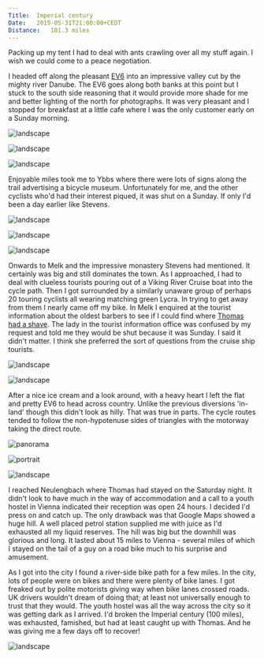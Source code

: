 ```yaml
---
Title:	Imperial century
Date:	2015-05-31T21:00:00+CEDT
Distance:	101.3 miles
---
```


Packing up my tent I had to deal with ants crawling over all my stuff again. I wish we could come to a peace negotiation.

I headed off along the pleasant [EV6](http://www.eurovelo.com/en/eurovelos/eurovelo-6/countries/austria) into an impressive valley cut by the mighty river Danube. The EV6 goes along both banks at this point but I stuck to the south side reasoning that it would provide more shade for me and better lighting of the north for photographs. It was very pleasant and I stopped for breakfast at a little cafe where I was the only customer early on a Sunday morning. 

![landscape](https://farm1.staticflickr.com/492/18112895084_ceae9085b4_z_d.jpg "Danube and the EV6")

![landscape](https://farm1.staticflickr.com/422/19266398859_1b43818a95_z_d.jpg "Across the Danube")

![landscape](https://farm1.staticflickr.com/415/19426475946_b71aee9b56_z_d.jpg "Across the Danube")

Enjoyable miles took me to Ybbs where there were lots of signs along the trail advertising a bicycle museum. Unfortunately for me, and the other cyclists who'd had their interest piqued, it was shut on a Sunday. If only I'd been a day earlier like Stevens.

![landscape](https://farm1.staticflickr.com/292/19264993908_483e4d4b5d_z_d.jpg "Sign to the bicycle museum")

![landscape](https://farm1.staticflickr.com/301/18831954373_952a18c1d0_z_d.jpg "Ducks on the Danube")

![landscape](https://farm1.staticflickr.com/545/19265001690_12ace234a9_z_d.jpg "Poppies")

Onwards to Melk and the impressive monastery Stevens had mentioned. It certainly was big and still dominates the town. As I approached, I had to deal with clueless tourists pouring out of a Viking River Cruise boat into the cycle path. Then I got surrounded by a similarly unaware group of perhaps 20 touring cyclists all wearing matching green Lycra. In trying to get away from them I nearly came off my bike. In Melk I enquired at the tourist information about the oldest barbers to see if I could find where [Thomas had a shave](http://www.strudel.org.uk/blog/stevens/000162.shtml). The lady in the tourist information office was confused by my request and told me they would be shut because it was Sunday. I said it didn't matter. I think she preferred the sort of questions from the cruise ship tourists.

![landscape](https://farm1.staticflickr.com/502/18831965403_5ba22a666b_z_d.jpg "Melk")

![landscape](https://farm1.staticflickr.com/340/18709318116_9636a13e12_z_d.jpg "Band in Melk")

After a nice ice cream and a look around, with a heavy heart I left the flat and pretty EV6 to head across country. Unlike the previous diversions 'in-land' though this didn't look as hilly. That was true in parts. The cycle routes tended to follow the non-hypotenuse sides of triangles with the motorway taking the direct route. 

![panorama](https://farm1.staticflickr.com/468/18555332058_f5986a9151_k_d.jpg "Windfarms between Melk and Neulengbach")

![portrait](https://farm1.staticflickr.com/320/18830099574_78b2ca5cb4_z_d.jpg "Windfarms between Melk and Neulengbach")

![landscape](https://farm1.staticflickr.com/262/18555361528_90461e993f_z_d.jpg "Bike")

I reached Neulengbach where Thomas had stayed on the Saturday night. It didn't look to have much in the way of accommodation and a call to a youth hostel in Vienna indicated their reception was open 24 hours. I decided I'd press on and catch up. The only drawback was that Google Maps showed a huge hill. A well placed petrol station supplied me with juice as I'd exhausted all my liquid reserves. The hill was big but the downhill was glorious and long. It lasted about 15 miles to Vienna - several miles of which I stayed on the tail of a guy on a road bike much to his surprise and amusement.

As I got into the city I found a river-side bike path for a few miles. In the city, lots of people were on bikes and there were plenty of bike lanes. I got freaked out by polite motorists giving way when bike lanes crossed roads. UK drivers wouldn't dream of doing that; at least not universally enough to trust that they would. The youth hostel was all the way across the city so it was getting dark as I arrived. I'd broken the Imperial century (100 miles), was exhausted, famished, but had at least caught up with Thomas. And he was giving me a few days off to recover!

![landscape](https://farm1.staticflickr.com/428/19452599405_b83f6b7e78_z_d.jpg "River-side bike path in Vienna")